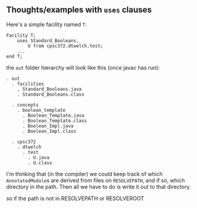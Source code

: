 ## Thoughts/examples with `uses` clauses

Here's a simple facility named `T`:
```
Facility T;
	uses Standard_Booleans,
		U from cpsc372.dtwelch.test;
	...
end T;
```
the `out` folder hierarchy will look like this (once javac has run):

```
. out
  . facilities
    . Standard_Booleans.java
    . Standard_Booleans.class

  . concepts
    . boolean_template
      . Boolean_Template.java
      . Boolean_Template.class
      . Boolean_Impl.java
      . Boolean_Impl.class

  . cpsc372
    . dtwelch
      . test
        . U.java
        . U.class
```

I'm thinking that (in the compiler) we could keep track of which `AnnotatedModule`s are derived from files on
`RESOLVEPATH`, and if so, which directory in the path. Then all we have to do is write it out to that directory.

so if the path is not in RESOLVEPATH or RESOLVEROOT